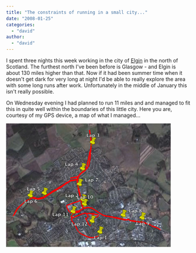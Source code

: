 ```yaml
---
title: "The constraints of running in a small city..."
date: "2008-01-25"
categories: 
  - "david"
author: 
  - "david"
---
```


I spent three nights this week working in the city of [Elgin](http://www.elginscotland.org/) in the north of Scotland. The furthest north I've been before is Glasgow - and Elgin is about 130 miles higher than that. Now if it had been summer time when it doesn't get dark for very long at night I'd be able to really explore the area with some long runs after work. Unfortunately in the middle of January this isn't really possible.

On Wednesday evening I had planned to run 11 miles and and managed to fit this in quite well within the boundaries of this little city. Here you are, courtesy of my GPS device, a map of what I managed...

![20070123-elgin-run.jpg](/images/2008/20070123-elgin-run.jpg)
